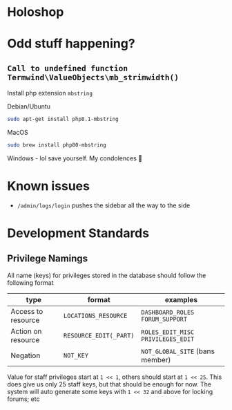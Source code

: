 Holoshop
====

# Odd stuff happening?

## `Call to undefined function Termwind\ValueObjects\mb_strimwidth()`
Install php extension `mbstring`

Debian/Ubuntu
```bash
sudo apt-get install php8.1-mbstring
```
MacOS
```bash
sudo brew install php80-mbstring
```
Windows - lol save yourself. My condolences 🙏

# Known issues

- `/admin/logs/login` pushes the sidebar all the way to the side




# Development Standards

## Privilege Namings
All name (keys) for privileges stored in the database should follow the following format
 
| type               | format                 | examples                            |
|--------------------|------------------------|-------------------------------------|
| Access to resource | `LOCATIONS_RESOURCE`   | `DASHBOARD_ROLES` `FORUM_SUPPORT`   |
| Action on resource | `RESOURCE_EDIT(_PART)` | `ROLES_EDIT_MISC` `PRIVILEGES_EDIT` |
| Negation           | `NOT_KEY`              | `NOT_GLOBAL_SITE` (bans member)     |

Value for staff privileges start at `1 << 1`, others should start at `1 << 25`.
This does give us only 25 staff keys, but that should be enough for now.
The system will auto generate some keys with `1 << 32` and above for locking forums; etc





